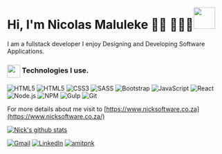 # Hi, I'm Nicolas Maluleke 👋🏾 👩🏾‍💻<img src="https://media.giphy.com/media/IfsByYYHyNlnINT46g/giphy.gif" width="50">
 
I am a fullstack developer I enjoy Designing and Developing Software Applications.

<h3>
<img align="center" src="https://www.flaticon.com/svg/static/icons/svg/2933/2933245.svg" width="30"> Technologies I use.
</h3>

![HTML5](https://img.shields.io/badge/-CSharp-000000?style=flat&logo=C-Sharp)
![HTML5](https://img.shields.io/badge/-HTML5-000000?style=flat&logo=HTML5)
![CSS3](https://img.shields.io/badge/-CSS3-000000?style=flat&logo=CSS3&logoColor=1572B6)
![SASS](https://img.shields.io/badge/-SASS-000000?style=flat&logo=SASS)
![Bootstrap](https://img.shields.io/badge/-Bootstrap-000000?style=flat&logo=Bootstrap&logoColor=563D7C)
![JavaScript](https://img.shields.io/badge/-JavaScript-000000?style=flat&logo=javascript)
![React](https://img.shields.io/badge/-React-000000?style=flat&logo=React)
![Node.js](https://img.shields.io/badge/-Node.js-000000?style=flat&logo=Node.js&logoColor=339933)
![NPM](https://img.shields.io/badge/-NPM-000000?style=flat&logo=NPM&logoColor=CB3837)
![Gulp](https://img.shields.io/badge/-Gulp-000000?style=flat&logo=Gulp&logoColor=CF4647)
![Git](https://img.shields.io/badge/-Git-000000?style=flat&logo=Git&logoColor=F05032)

For more details about me visit to  [https://www.nicksoftware.co.za](https://www.nicksoftware.co.za/)

[![Nick's github stats](https://github-readme-stats.vercel.app/api?username=hnicolus&hide=contribs,issues,prs)](https://github.com/anuraghazra/github-readme-stats)
<!--
[![Top Langs](https://github-readme-stats.vercel.app/api/top-langs/?username=hnicolus&langs_count=10&layout=compact)](https://github.com/anuraghazra/github-readme-stats)
-->
<a href="mailto:nicolusmaluleke@gmail.com"><img src="https://img.shields.io/badge/-Gmail-c14438?style=flat-square&logo=Gmail&logoColor=white&link=mailto:nicolusmaluleke@gmail.com" alt="Gmail"></a>
<a href="https://www.linkedin.com/in/nicolas-maluleke-81a698191/?originalSubdomain=in"><img src="https://img.shields.io/badge/LinkedIn-%230077B5.svg?&style=flat-square&logo=linkedin&logoColor=white" alt="LinkedIn"></a>
<a href="https://github.com/hnicolus?tab=repositories"> <img src="https://komarev.com/ghpvc/?username=amitpnk" alt="amitpnk" /> </a>
